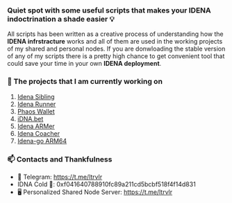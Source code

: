 ### Quiet spot with some useful scripts that makes your IDENA indoctrination a shade easier 💡
All scripts has been written as a creative process of understanding how the **IDENA infrstracture** works and all of them are used in the working projects of my shared and personal nodes. If you are donwloading the stable version of any of my scripts there is a pretty high chance to get convenient tool that could save your time in your own **IDENA deployment**.

### 🔭 The projects that I am currently working on
1. [Idena Sibling](https://github.com/ltraveler/idena-sibling)
2. [Idena Runner](https://github.com/ltraveler/idena-runner)
3. [Phaos Wallet](https://github.com/ltraveler/phaos-wallet)
4. [iDNA.bet](https://github.com/Toni-d-e-v/iDNA-BET)
5. [Idena ARMer](https://github.com/ltraveler/idena-armer)
6. [Idena Coacher](https://github.com/ltraveler/idena-coacher)
7. [Idena-go ARM64](https://github.com/ltraveler/idena-go-arm64)

### 📫 Contacts and Thankfulness
- 💬 Telegram: https://t.me/ltrvlr
- IDNA Cold 👛: 0xf041640788910fc89a211cd5bcbf518f4f14d831
- 🖥️ Personalized Shared Node Server: https://t.me/ltrvlr
